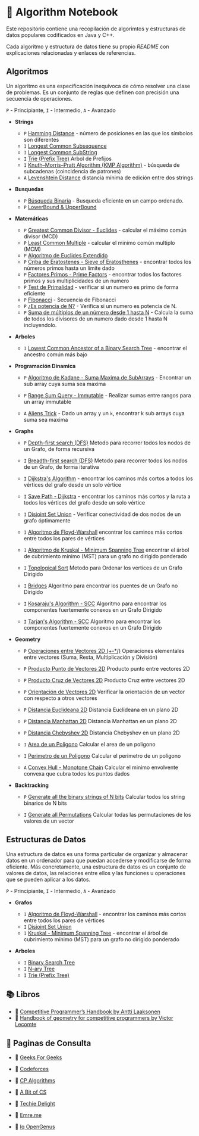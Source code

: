 # :pushpin: Algorithm Notebook

Este repositorio contiene una recopilación de algorimtos y estructuras de datos populares codificados en Java y C++.

Cada algoritmo y estructura de datos tiene su propio _README_ con explicaciones relacionadas y enlaces de referencias.

## Algoritmos

Un algoritmo es una especificación inequívoca de cómo resolver una clase de problemas. Es un conjunto de reglas que definen con precisión una secuencia de operaciones.

`P` - Principiante, `I` - Intermedio, `A` - Avanzado

* **Strings**
    * `P` [Hamming Distance](https://github.com/LuisMBaezCo/AlgorithmNotebook/tree/master/String/Hamming%20Distance) - número de posiciones en las que los símbolos son diferentes
    * `I` [Longest Common Subsequence](https://github.com/LuisMBaezCo/AlgorithmNotebook/tree/master/String/Longest%20Common%20Subsequence)
    * `I` [Longest Common SubString](https://github.com/LuisMBaezCo/AlgorithmNotebook/tree/master/String/Longest%20Common%20SubString)
    * `I` [Trie (Prefix Tree)](https://github.com/LuisMBaezCo/AlgorithmNotebook/tree/master/String/Prefix%20Tree%20-%20Trie) Arbol de Prefijos
    * `I` [Knuth–Morris–Pratt Algorithm (KMP Algorithm)](https://github.com/LuisMBaezCo/AlgorithmNotebook/tree/master/String/Knuth-Morris-Pratt) - búsqueda de subcadenas (coincidencia de patrones) 
    * `A` [Levenshtein Distance](https://github.com/LuisMBaezCo/AlgorithmNotebook/tree/master/String/Levenshtein%20Distance) distancia mínima de edición entre dos strings

* **Busquedas**
    * `P` [Búsqueda Binaria](https://github.com/LuisMBaezCo/AlgorithmNotebook/tree/master/Searches/Binary%20Search/Binary%20Search) -  Busqueda eficiente en un campo ordenado.
    * `P` [LowerBound & UpperBound](https://github.com/LuisMBaezCo/AlgorithmNotebook/tree/master/Searches/Binary%20Search/LowerBound%20%26%20UpperBound)

* **Matemáticas**
    * `P` [Greatest Common Divisor - Euclides](https://github.com/LuisMBaezCo/AlgorithmNotebook/tree/master/Math/GCD-LCM/GCD) - calcular el máximo común divisor (MCD)
    * `P` [Least Common Multiple](https://github.com/LuisMBaezCo/AlgorithmNotebook/tree/master/Math/GCD-LCM/LCM) - calcular el minimo común multiplo (MCM)
    * `P` [Algoritmo de Euclides Extendido](#)
    * `P` [Criba de Eratostenes - Sieve of Eratosthenes](https://github.com/LuisMBaezCo/AlgorithmNotebook/tree/master/Math/Prime%20Numbers/Sieve%20of%20Eratosthenes) - encontrar todos los números primos hasta un límite dado
    * `P` [Factores Primos - Prime Factors](https://github.com/LuisMBaezCo/AlgorithmNotebook/tree/master/Math/Prime%20Numbers/Prime%20Factors) - encontrar todos los factores primos y sus multiplicidades de un numero
    * `P` [Test de Primalidad](https://github.com/LuisMBaezCo/AlgorithmNotebook/tree/master/Math/Prime%20Numbers/Primality%20Test) - verificar si un numero es primo de forma eficiente
    * `P` [Fibonacci](https://github.com/LuisMBaezCo/AlgorithmNotebook/tree/master/Math/Fibonacci) - Secuencia de Fibonacci
    * `P` [¿Es potencia de N?](https://github.com/LuisMBaezCo/AlgorithmNotebook/tree/master/Math/Toolbox/It%20is%20Power%20of%20N) - Verifica si un numero es potencia de N.
    * `P` [Suma de múltiplos de un número desde 1 hasta N](https://github.com/LuisMBaezCo/AlgorithmNotebook/tree/master/Math/Toolbox/Sum%20of%20multiples%20of%20a%20number%20up%20to%20N) - Calcula la suma de todos los divisores de un numero dado desde 1 hasta N incluyendolo.

* **Arboles**
    * `I` [Lowest Common Ancestor of a Binary Search Tree](https://github.com/LuisMBaezCo/AlgorithmNotebook/tree/master/Trees/%20Binary%20Tree/Lowest%20Common%20Ancestor) - encontrar el ancestro común más bajo

* **Programación Dinamica**
    * `P` [Algoritmo de Kadane - Suma Maxima de SubArrays](https://github.com/LuisMBaezCo/AlgorithmNotebook/tree/master/Dynamic%20Programming/Maximum%20Subarray/Kadane's%20Algorithm) - Encontrar un sub array cuya suma sea maxima
    * `P` [Range Sum Query - Immutable](https://github.com/LuisMBaezCo/AlgorithmNotebook/tree/master/Dynamic%20Programming/Range%20Sum%20Query%20-%20Immutable) - Realizar sumas entre rangos para un array immutable

    * `A` [Aliens Trick](https://github.com/LuisMBaezCo/AlgorithmNotebook/tree/master/Dynamic%20Programming/Aliens%20Trick) - Dado un array y un `k`, encontrar k sub arrays cuya suma sea maxima

* **Graphs**
    * `P` [Depth-first search (DFS)](https://github.com/LuisMBaezCo/AlgorithmNotebook/tree/master/Graph/dfs) Metodo para recorrer todos los nodos de un Grafo, de forma recursiva

    * `I` [Breadth-first search (DFS)](https://github.com/LuisMBaezCo/AlgorithmNotebook/tree/master/Graph/bfs) Metodo para recorrer todos los nodos de un Grafo, de forma iterativa

    * `I` [Dijkstra's Algorithm](https://github.com/LuisMBaezCo/AlgorithmNotebook/tree/master/Graph/Single%20Source%20Shortest%20Path/Dijkstra) - encontrar los caminos más cortos a todos los vértices del grafo desde un solo vértice

    * `I` [Save Path - Dijkstra](https://github.com/LuisMBaezCo/AlgorithmNotebook/tree/master/Graph/Single%20Source%20Shortest%20Path/Save%20Path%20-%20Dijkstra) - encontrar los caminos más cortos y la ruta a todos los vértices del grafo desde un solo vértice

    * `I` [Disjoint Set Union](https://github.com/LuisMBaezCo/AlgorithmNotebook/tree/master/Graph/Disjoint%20Set%20Union) - Verificar conectividad de dos nodos de un grafo óptimamente

    * `I` [Algoritmo de Floyd-Warshall](https://github.com/LuisMBaezCo/AlgorithmNotebook/tree/master/Graph/Algoritmo%20de%20Floyd-Warshall) encontrar los caminos más cortos entre todos los pares de vértices

    * `I` [Algoritmo de Kruskal - Minimum Spanning Tree](https://github.com/LuisMBaezCo/AlgorithmNotebook/tree/master/Graph/Kruskal%20-%20Minimum%20Spanning%20Tree) encontrar el árbol de cubrimiento mínimo (MST) para un grafo no dirigido ponderado

    * `I` [Topological Sort](https://github.com/LuisMBaezCo/AlgorithmNotebook/tree/master/Graph/Topological%20Sort) Metodo para Ordenar los vertices de un Grafo Dirigido

    * `I` [Bridges](https://github.com/LuisMBaezCo/AlgorithmNotebook/tree/master/Graph/Bridges) Algoritmo para encontrar los puentes de un Grafo no Dirigido

    * `I` [Kosaraju's Algorithm - SCC](https://github.com/LuisMBaezCo/AlgorithmNotebook/tree/master/Graph/Strongly%20Connected%20Components/Kosaraju's%20Algorithm) Algoritmo para encontrar los componentes fuertemente conexos en un Grafo Dirigido

    * `I` [Tarjan's Algorithm - SCC](https://github.com/LuisMBaezCo/AlgorithmNotebook/tree/master/Graph/Strongly%20Connected%20Components/Tarjan's%20Algorithm) Algoritmo para encontrar los componentes fuertemente conexos en un Grafo Dirigido

* **Geometry**
    * `P` [Operaciones entre Vectores 2D (+-*/)](https://github.com/LuisMBaezCo/AlgorithmNotebook/tree/master/Geometry/Vector%202D) Operaciones elementales entre vectores (Suma, Resta, Multiplicación y División)

    * `P` [Producto Punto de Vectores 2D](https://github.com/LuisMBaezCo/AlgorithmNotebook/tree/master/Geometry/Vector%202D) Producto punto entre vectores 2D

    * `P` [Producto Cruz de Vectores 2D](https://github.com/LuisMBaezCo/AlgorithmNotebook/tree/master/Geometry/Vector%202D) Producto Cruz entre vectores 2D

    * `P` [Orientación de Vectores 2D](https://github.com/LuisMBaezCo/AlgorithmNotebook/tree/master/Geometry/Vector%202D) Verificar la orientación de un vector con respecto a otros vectores

    * `P` [Distancia Euclideana 2D](https://github.com/LuisMBaezCo/AlgorithmNotebook/tree/master/Geometry/Vector%202D) Distancia Euclideana en un plano 2D

    * `P` [Distancia Manhattan 2D](https://github.com/LuisMBaezCo/AlgorithmNotebook/tree/master/Geometry/Vector%202D) Distancia Manhattan en un plano 2D

    * `P` [Distancia Chebyshev 2D](https://github.com/LuisMBaezCo/AlgorithmNotebook/tree/master/Geometry/Vector%202D) Distancia Chebyshev en un plano 2D

    * `I` [Area de un Poligono](https://github.com/LuisMBaezCo/AlgorithmNotebook/tree/master/Geometry/Vector%202D) Calcular el area de un poligono

    * `I` [Perimetro de un Poligono](https://github.com/LuisMBaezCo/AlgorithmNotebook/tree/master/Geometry/Vector%202D) Calcular el perimetro de un poligono
    
    * `A` [Convex Hull - Monotone Chain](https://github.com/LuisMBaezCo/AlgorithmNotebook/tree/master/Geometry/Convex%20Hull/Monotone%20Chain) Calcular el minimo envolvente convexa que cubra todos los puntos dados

* **Backtracking**
    * `P` [Generate all the binary strings of N bits](https://github.com/LuisMBaezCo/AlgorithmNotebook/tree/master/Backtracking/Generate%20all%20the%20binary%20strings%20of%20N%20bits) Calcular todos los string binarios de N bits

    * `I` [Generate all Permutations](https://github.com/LuisMBaezCo/AlgorithmNotebook/tree/master/Backtracking/Generate%20all%20Permutations) Calcular todas las permutaciones de los valores de un vector


## Estructuras de Datos

Una estructura de datos es una forma particular de organizar y almacenar datos en un ordenador para que puedan accederse y modificarse de forma eficiente. Más concretamente, una estructura de datos es un conjunto de valores de datos, las relaciones entre ellos y las funciones u operaciones que se pueden aplicar a los datos.

`P` - Principiante, `I` - Intermedio, `A` - Avanzado

* **Grafos**
    * `I` [Algoritmo de Floyd-Warshall](https://github.com/LuisMBaezCo/AlgorithmNotebook/tree/master/Graph/Algoritmo%20de%20Floyd-Warshall) - encontrar los caminos más cortos entre todos los pares de vértices
    * `I` [Disjoint Set Union](https://github.com/LuisMBaezCo/AlgorithmNotebook/tree/master/Graph/Disjoint%20Set%20Union)
    * `I` [Kruskal - Minimum Spanning Tree](https://github.com/LuisMBaezCo/AlgorithmNotebook/tree/master/Graph/Kruskal%20-%20Minimum%20Spanning%20Tree) - encontrar el árbol de cubrimiento mínimo (MST) para un grafo no dirigido ponderado

* **Arboles**
    * `I` [Binary Search Tree](https://github.com/LuisMBaezCo/AlgorithmNotebook/tree/master/Tree/%20Binary%20Search%20Tree)
    * `I` [N-ary Tree](https://github.com/LuisMBaezCo/AlgorithmNotebook/tree/master/Tree/%20N-ary%20Tree)
    * `I` [Trie (Prefix Tree)](https://github.com/LuisMBaezCo/AlgorithmNotebook/tree/master/String/Trie)

## :books: Libros

* :blue_book: [Competitive Programmer’s Handbook by Antti Laaksonen](https://cses.fi/book/book.pdf)
* :blue_book: [Handbook of geometry for competitive programmers by Victor Lecomte](https://vlecomte.github.io/cp-geo.pdf)

## :bookmark_tabs: Paginas de Consulta

* :bookmark: [Geeks For Geeks](https://www.geeksforgeeks.org)

* :bookmark: [Codeforces](https://codeforces.com/blog/entry/57282)

* :bookmark: [CP Algorithms](https://cp-algorithms.com/)

* :bookmark: [A Bit of CS](https://abitofcs.blogspot.com/)

* :bookmark: [Techie Delight](https://www.techiedelight.com/)

* :bookmark: [Emre.me](https://emre.me/)

* :bookmark: [Iq OpenGenus](https://iq.opengenus.org/)
